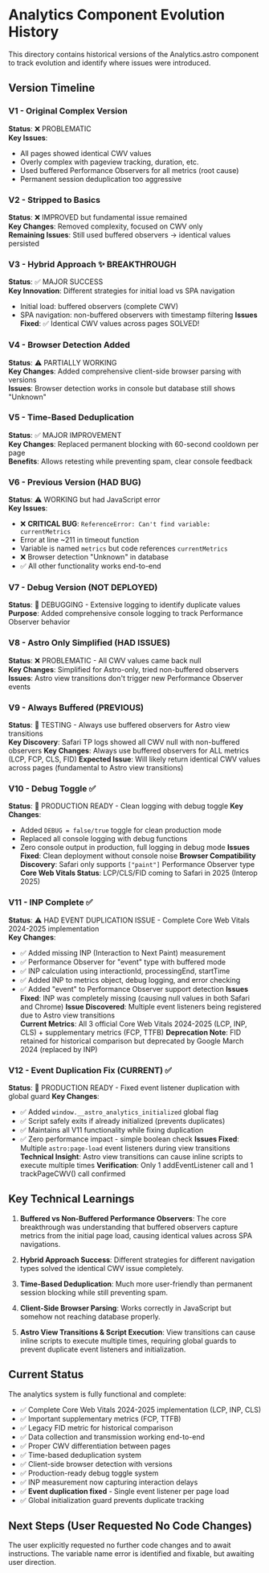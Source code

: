 # Analytics Component Evolution History

This directory contains historical versions of the Analytics.astro component to track evolution and identify where issues were introduced.

## Version Timeline

### V1 - Original Complex Version

**Status**: ❌ PROBLEMATIC  
**Key Issues**:

- All pages showed identical CWV values
- Overly complex with pageview tracking, duration, etc.
- Used buffered Performance Observers for all metrics (root cause)
- Permanent session deduplication too aggressive

### V2 - Stripped to Basics

**Status**: ❌ IMPROVED but fundamental issue remained  
**Key Changes**: Removed complexity, focused on CWV only  
**Remaining Issues**: Still used buffered observers → identical values persisted

### V3 - Hybrid Approach ✨ BREAKTHROUGH

**Status**: ✅ MAJOR SUCCESS  
**Key Innovation**: Different strategies for initial load vs SPA navigation

- Initial load: buffered observers (complete CWV)
- SPA navigation: non-buffered observers with timestamp filtering
  **Issues Fixed**: ✅ Identical CWV values across pages SOLVED!

### V4 - Browser Detection Added

**Status**: ⚠️ PARTIALLY WORKING  
**Key Changes**: Added comprehensive client-side browser parsing with versions  
**Issues**: Browser detection works in console but database still shows "Unknown"

### V5 - Time-Based Deduplication

**Status**: ✅ MAJOR IMPROVEMENT  
**Key Changes**: Replaced permanent blocking with 60-second cooldown per page  
**Benefits**: Allows retesting while preventing spam, clear console feedback

### V6 - Previous Version (HAD BUG)

**Status**: ⚠️ WORKING but had JavaScript error  
**Key Issues**:

- ❌ **CRITICAL BUG**: `ReferenceError: Can't find variable: currentMetrics`
- Error at line ~211 in timeout function
- Variable is named `metrics` but code references `currentMetrics`
- ❌ Browser detection "Unknown" in database
- ✅ All other functionality works end-to-end

### V7 - Debug Version (NOT DEPLOYED)

**Status**: 📝 DEBUGGING - Extensive logging to identify duplicate values  
**Purpose**: Added comprehensive console logging to track Performance Observer behavior

### V8 - Astro Only Simplified (HAD ISSUES)

**Status**: ❌ PROBLEMATIC - All CWV values came back null  
**Key Changes**: Simplified for Astro-only, tried non-buffered observers
**Issues**: Astro view transitions don't trigger new Performance Observer events

### V9 - Always Buffered (PREVIOUS)

**Status**: 🔄 TESTING - Always use buffered observers for Astro view transitions  
**Key Discovery**: Safari TP logs showed all CWV null with non-buffered observers
**Key Changes**: Always use buffered observers for ALL metrics (LCP, FCP, CLS, FID)
**Expected Issue**: Will likely return identical CWV values across pages (fundamental to Astro view transitions)

### V10 - Debug Toggle ✅

**Status**: 🚀 PRODUCTION READY - Clean logging with debug toggle
**Key Changes**:

- Added `DEBUG = false/true` toggle for clean production mode
- Replaced all console logging with debug functions
- Zero console output in production, full logging in debug mode
  **Issues Fixed**: Clean deployment without console noise
  **Browser Compatibility Discovery**: Safari only supports `["paint"]` Performance Observer type
  **Core Web Vitals Status**: LCP/CLS/FID coming to Safari in 2025 (Interop 2025)

### V11 - INP Complete ✅

**Status**: ⚠️ HAD EVENT DUPLICATION ISSUE - Complete Core Web Vitals 2024-2025 implementation  
**Key Changes**:

- ✅ Added missing INP (Interaction to Next Paint) measurement
- ✅ Performance Observer for "event" type with buffered mode
- ✅ INP calculation using interactionId, processingEnd, startTime
- ✅ Added INP to metrics object, debug logging, and error checking
- ✅ Added "event" to Performance Observer support detection
  **Issues Fixed**: INP was completely missing (causing null values in both Safari and Chrome)
  **Issue Discovered**: Multiple event listeners being registered due to Astro view transitions  
  **Current Metrics**: All 3 official Core Web Vitals 2024-2025 (LCP, INP, CLS) + supplementary metrics (FCP, TTFB)
  **Deprecation Note**: FID retained for historical comparison but deprecated by Google March 2024 (replaced by INP)

### V12 - Event Duplication Fix (CURRENT) ✅

**Status**: 🚀 PRODUCTION READY - Fixed event listener duplication with global guard
**Key Changes**:

- ✅ Added `window.__astro_analytics_initialized` global flag
- ✅ Script safely exits if already initialized (prevents duplicates)
- ✅ Maintains all V11 functionality while fixing duplication
- ✅ Zero performance impact - simple boolean check
  **Issues Fixed**: Multiple `astro:page-load` event listeners during view transitions
  **Technical Insight**: Astro view transitions can cause inline scripts to execute multiple times
  **Verification**: Only 1 addEventListener call and 1 trackPageCWV() call confirmed

## Key Technical Learnings

1. **Buffered vs Non-Buffered Performance Observers**: The core breakthrough was understanding that buffered observers capture metrics from the initial page load, causing identical values across SPA navigations.

2. **Hybrid Approach Success**: Different strategies for different navigation types solved the identical CWV issue completely.

3. **Time-Based Deduplication**: Much more user-friendly than permanent session blocking while still preventing spam.

4. **Client-Side Browser Parsing**: Works correctly in JavaScript but somehow not reaching database properly.

5. **Astro View Transitions & Script Execution**: View transitions can cause inline scripts to execute multiple times, requiring global guards to prevent duplicate event listeners and initialization.

## Current Status

The analytics system is fully functional and complete:

- ✅ Complete Core Web Vitals 2024-2025 implementation (LCP, INP, CLS)
- ✅ Important supplementary metrics (FCP, TTFB)
- ✅ Legacy FID metric for historical comparison
- ✅ Data collection and transmission working end-to-end
- ✅ Proper CWV differentiation between pages
- ✅ Time-based deduplication system
- ✅ Client-side browser detection with versions
- ✅ Production-ready debug toggle system
- ✅ INP measurement now capturing interaction delays
- ✅ **Event duplication fixed** - Single event listener per page load
- ✅ Global initialization guard prevents duplicate tracking

## Next Steps (User Requested No Code Changes)

The user explicitly requested no further code changes and to await instructions. The variable name error is identified and fixable, but awaiting user direction.
